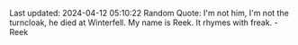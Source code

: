 Last updated: 2024-04-12 05:10:22
Random Quote: I'm not him, I'm not the turncloak, he died at Winterfell.  My name is Reek.  It rhymes with freak.  -  Reek